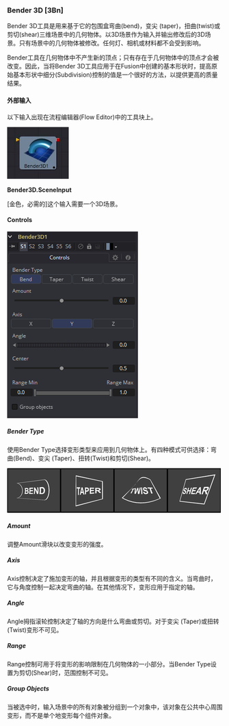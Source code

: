 ### Bender 3D [3Bn]

Bender 3D工具是用来基于它的包围盒弯曲(bend)，变尖 (taper)，扭曲(twist)或剪切(shear)三维场景中的几何物体。以3D场景作为输入并输出修改后的3D场景。只有场景中的几何物体被修改。任何灯、相机或材料都不会受到影响。

Bender工具在几何物体中不产生新的顶点；只有存在于几何物体中的顶点才会被改变。因此，当将Bender 3D工具应用于在Fusion中创建的基本形状时，提高原始基本形状中细分(Subdivision)控制的值是一个很好的方法，以提供更高的质量结果。

#### 外部输入

以下输入出现在流程编辑器(Flow Editor)中的工具块上。

 ![3Bn_tile](images/3Bn_tile.jpg)

**Bender3D.SceneInput**

[金色，必需的]这个输入需要一个3D场景。

#### Controls

![3Bn_Controls](images/3Bn_Controls.png)

##### Bender Type

使用Bender Type选择变形类型来应用到几何物体上。有四种模式可供选择：弯曲(Bend)、变尖 (Taper)、扭转(Twist)和剪切(Shear)。

![3Bn_BenderType](images/3Bn_BenderType.png)

##### Amount

调整Amount滑块以改变变形的强度。

##### Axis

Axis控制决定了施加变形的轴，并且根据变形的类型有不同的含义。当弯曲时，它与角度控制一起决定弯曲的轴。在其他情况下，变形应用于指定的轴。

##### Angle

Angle拇指滚轮控制决定了轴的方向是什么弯曲或剪切。对于变尖 (Taper)或扭转(Twist)变形不可见。

##### Range

Range控制可用于将变形的影响限制在几何物体的一小部分。当Bender Type设置为剪切(Shear)时，范围控制不可见。

##### Group Objects

当被选中时，输入场景中的所有对象被分组到一个对象中，该对象在公共中心周围变形，而不是单个地变形每个组件对象。